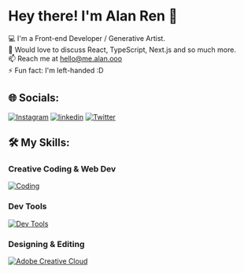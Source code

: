 # Hey there! I'm Alan Ren 👋
💻 I'm a Front-end Developer / Generative Artist.<br>💬 Would love to discuss React, TypeScript, Next.js and so much more. <br>📫 Reach me at hello@me.alan.ooo<br>⚡ Fun fact: I'm left-handed :D<br>


## 🌐 Socials:
[![Instagram](https://skillicons.dev/icons?i=instagram&perline=1)](https://instagram.com/alan.j.ren)
[![linkedin](https://skillicons.dev/icons?i=linkedin&perline=1)](https://instagram.com/alan.j.ren)
[![Twitter](https://skillicons.dev/icons?i=twitter&perline=1)](https://twitter.com/alanjren)

## 🛠️ My Skills:
### Creative Coding & Web Dev
[![Coding](https://skillicons.dev/icons?i=p5js,tensorflow,raspberrypi,arduino,threejs,ts,nextjs,react,bun,tailwind,vite,deno&perline=6)](https://skillicons.dev)

### Dev Tools
[![Dev Tools](https://skillicons.dev/icons?i=linux,ipfs,git,github,vscode,heroku,firebase,netlify,vercel,tauri,replit,supabase&perline=6)](https://skillicons.dev)

### Designing & Editing
[![Adobe Creative Cloud](https://skillicons.dev/icons?i=ae,ps,pr,ai,xd,svg,figma,unity,unreal,webflow&perline=5)](https://skillicons.dev)
